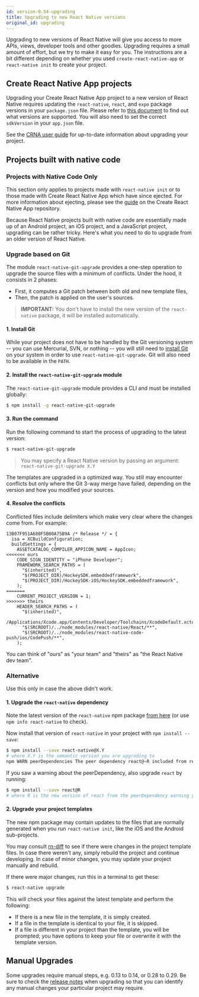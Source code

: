 ```yaml
---
id: version-0.54-upgrading
title: Upgrading to new React Native versions
original_id: upgrading
---
```


Upgrading to new versions of React Native will give you access to more APIs, views, developer tools and other goodies. Upgrading requires a small amount of effort, but we try to make it easy for you. The instructions are a bit different depending on whether you used `create-react-native-app` or `react-native init` to create your project.

## Create React Native App projects

Upgrading your Create React Native App project to a new version of React Native requires updating the `react-native`, `react`, and `expo` package versions in your `package.json` file. Please refer to [this document](https://github.com/react-community/create-react-native-app/blob/master/VERSIONS.md) to find out what versions are supported. You will also need to set the correct `sdkVersion` in your `app.json` file.

See the [CRNA user guide](https://github.com/react-community/create-react-native-app/blob/master/react-native-scripts/template/README.md#updating-to-new-releases) for up-to-date information about upgrading your project.

## Projects built with native code

<div class="banner-crna-ejected">
  <h3>Projects with Native Code Only</h3>
  <p>
    This section only applies to projects made with <code>react-native init</code> or to those made with Create React Native App which have since ejected. For more information about ejecting, please see the <a href="https://github.com/react-community/create-react-native-app/blob/master/EJECTING.md" target="_blank">guide</a> on the Create React Native App repository.
  </p>
</div>

Because React Native projects built with native code are essentially made up of an Android project, an iOS project, and a JavaScript project, upgrading can be rather tricky. Here's what you need to do to upgrade from an older version of React Native.

### Upgrade based on Git

The module `react-native-git-upgrade` provides a one-step operation to upgrade the source files with a minimum of conflicts. Under the hood, it consists in 2 phases:

* First, it computes a Git patch between both old and new template files,
* Then, the patch is applied on the user's sources.

> **IMPORTANT:** You don't have to install the new version of the `react-native` package, it will be installed automatically.

#### 1. Install Git

While your project does not have to be handled by the Git versioning system -- you can use Mercurial, SVN, or nothing -- you will still need to [install Git](https://git-scm.com/downloads) on your system in order to use `react-native-git-upgrade`. Git will also need to be available in the `PATH`.

#### 2. Install the `react-native-git-upgrade` module

The `react-native-git-upgrade` module provides a CLI and must be installed globally:

```sh
$ npm install -g react-native-git-upgrade
```

#### 3. Run the command

Run the following command to start the process of upgrading to the latest version:

```sh
$ react-native-git-upgrade
```

> You may specify a React Native version by passing an argument: `react-native-git-upgrade X.Y`

The templates are upgraded in a optimized way. You still may encounter conflicts but only where the Git 3-way merge have failed, depending on the version and how you modified your sources.

#### 4. Resolve the conflicts

Conflicted files include delimiters which make very clear where the changes come from. For example:

```
13B07F951A680F5B00A75B9A /* Release */ = {
  isa = XCBuildConfiguration;
  buildSettings = {
    ASSETCATALOG_COMPILER_APPICON_NAME = AppIcon;
<<<<<<< ours
    CODE_SIGN_IDENTITY = "iPhone Developer";
    FRAMEWORK_SEARCH_PATHS = (
      "$(inherited)",
      "$(PROJECT_DIR)/HockeySDK.embeddedframework",
      "$(PROJECT_DIR)/HockeySDK-iOS/HockeySDK.embeddedframework",
    );
=======
    CURRENT_PROJECT_VERSION = 1;
>>>>>>> theirs
    HEADER_SEARCH_PATHS = (
      "$(inherited)",
      /Applications/Xcode.app/Contents/Developer/Toolchains/XcodeDefault.xctoolchain/usr/include,
      "$(SRCROOT)/../node_modules/react-native/React/**",
      "$(SRCROOT)/../node_modules/react-native-code-push/ios/CodePush/**",
    );
```

You can think of "ours" as "your team" and "theirs" as "the React Native dev team".

### Alternative

Use this only in case the above didn't work.

#### 1. Upgrade the `react-native` dependency

Note the latest version of the `react-native` npm package [from here](https://www.npmjs.com/package/react-native) (or use `npm info react-native` to check).

Now install that version of `react-native` in your project with `npm install --save`:

```sh
$ npm install --save react-native@X.Y
# where X.Y is the semantic version you are upgrading to
npm WARN peerDependencies The peer dependency react@~R included from react-native...
```

If you saw a warning about the peerDependency, also upgrade `react` by running:

```sh
$ npm install --save react@R
# where R is the new version of react from the peerDependency warning you saw
```

#### 2. Upgrade your project templates

The new npm package may contain updates to the files that are normally generated when you run `react-native init`, like the iOS and the Android sub-projects.

You may consult [rn-diff](https://github.com/ncuillery/rn-diff) to see if there were changes in the project template files. In case there weren't any, simply rebuild the project and continue developing. In case of minor changes, you may update your project manually and rebuild.

If there were major changes, run this in a terminal to get these:

```sh
$ react-native upgrade
```

This will check your files against the latest template and perform the following:

* If there is a new file in the template, it is simply created.
* If a file in the template is identical to your file, it is skipped.
* If a file is different in your project than the template, you will be prompted; you have options to keep your file or overwrite it with the template version.

## Manual Upgrades

Some upgrades require manual steps, e.g. 0.13 to 0.14, or 0.28 to 0.29. Be sure to check the [release notes](https://github.com/facebook/react-native/releases) when upgrading so that you can identify any manual changes your particular project may require.
